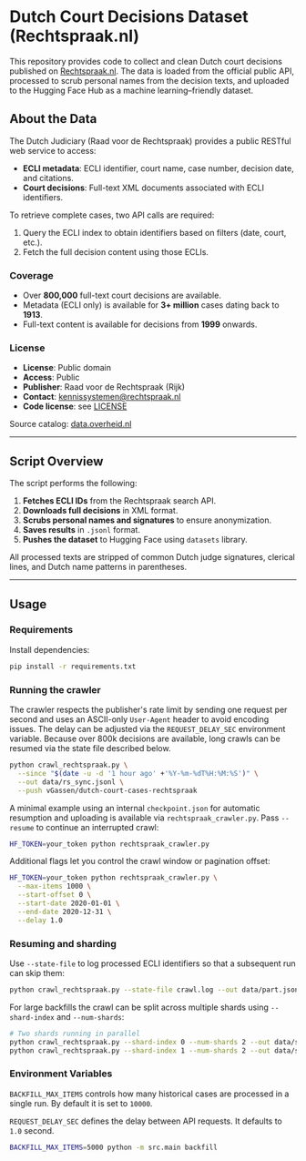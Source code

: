 # Dutch Court Decisions Dataset (Rechtspraak.nl)

This repository provides code to collect and clean Dutch court decisions published on [Rechtspraak.nl](http://www.rechtspraak.nl/Uitspraken-en-Registers/Uitspraken/Open-Data/Pages/default.aspx). The data is loaded from the official public API, processed to scrub personal names from the decision texts, and uploaded to the Hugging Face Hub as a machine learning–friendly dataset.

## About the Data

The Dutch Judiciary (Raad voor de Rechtspraak) provides a public RESTful web service to access:

- **ECLI metadata**: ECLI identifier, court name, case number, decision date, and citations.
- **Court decisions**: Full-text XML documents associated with ECLI identifiers.

To retrieve complete cases, two API calls are required:
1. Query the ECLI index to obtain identifiers based on filters (date, court, etc.).
2. Fetch the full decision content using those ECLIs.

### Coverage

- Over **800,000** full-text court decisions are available.
- Metadata (ECLI only) is available for **3+ million** cases dating back to **1913**.
- Full-text content is available for decisions from **1999** onwards.

### License

- **License**: Public domain
- **Access**: Public
- **Publisher**: Raad voor de Rechtspraak (Rijk)
- **Contact**: [kennissystemen@rechtspraak.nl](mailto:kennissystemen@rechtspraak.nl)
- **Code license**: see [LICENSE](LICENSE)

Source catalog: [data.overheid.nl](https://data.overheid.nl)

---

## Script Overview

The script performs the following:

1. **Fetches ECLI IDs** from the Rechtspraak search API.
2. **Downloads full decisions** in XML format.
3. **Scrubs personal names and signatures** to ensure anonymization.
4. **Saves results** in `.jsonl` format.
5. **Pushes the dataset** to Hugging Face using `datasets` library.

All processed texts are stripped of common Dutch judge signatures, clerical lines, and Dutch name patterns in parentheses.

---

## Usage

### Requirements

Install dependencies:

```bash
pip install -r requirements.txt
```

### Running the crawler

The crawler respects the publisher's rate limit by sending one request per second and uses an ASCII-only `User-Agent` header to avoid encoding issues. The delay can be adjusted via the `REQUEST_DELAY_SEC` environment variable. Because over 800k decisions are available, long crawls can be resumed via the state file described below.

```bash
python crawl_rechtspraak.py \
  --since "$(date -u -d '1 hour ago' +'%Y-%m-%dT%H:%M:%S')" \
  --out data/rs_sync.jsonl \
  --push vGassen/dutch-court-cases-rechtspraak
```

A minimal example using an internal `checkpoint.json` for automatic resumption
and uploading is available via `rechtspraak_crawler.py`. Pass `--resume` to
continue an interrupted crawl:

```bash
HF_TOKEN=your_token python rechtspraak_crawler.py
```

Additional flags let you control the crawl window or pagination offset:

```bash
HF_TOKEN=your_token python rechtspraak_crawler.py \
  --max-items 1000 \
  --start-offset 0 \
  --start-date 2020-01-01 \
  --end-date 2020-12-31 \
  --delay 1.0
```

### Resuming and sharding

Use `--state-file` to log processed ECLI identifiers so that a subsequent run
can skip them:

```bash
python crawl_rechtspraak.py --state-file crawl.log --out data/part.jsonl
```

For large backfills the crawl can be split across multiple shards using
`--shard-index` and `--num-shards`:

```bash
# Two shards running in parallel
python crawl_rechtspraak.py --shard-index 0 --num-shards 2 --out data/s0.jsonl
python crawl_rechtspraak.py --shard-index 1 --num-shards 2 --out data/s1.jsonl
```

### Environment Variables

`BACKFILL_MAX_ITEMS` controls how many historical cases are processed in a
single run. By default it is set to `10000`.

`REQUEST_DELAY_SEC` defines the delay between API requests. It defaults to `1.0` second.

```bash
BACKFILL_MAX_ITEMS=5000 python -m src.main backfill
```
